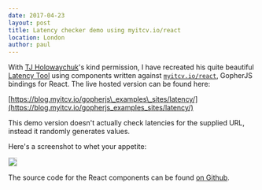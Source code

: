 ```yaml
---
date: 2017-04-23
layout: post
title: Latency checker demo using myitcv.io/react
location: London
author: paul
---
```


With [TJ Holowaychuk](https://twitter.com/tjholowaychuk)'s kind permission, I have recreated his quite beautiful
[Latency Tool](https://latency.apex.sh/) using components written against [`myitcv.io/react`](https://myitcv.io/react),
GopherJS bindings for React. The live hosted version can be found here:

[https://blog.myitcv.io/gopherjs\_examples\_sites/latency/](https://blog.myitcv.io/gopherjs_examples_sites/latency/)

This demo version doesn't actually check latencies for the supplied URL, instead it randomly generates values.

Here's a screenshot to whet your appetite:

<a href="https://blog.myitcv.io/gopherjs_examples_sites/latency/"><img src="{{ site.url }}/images/2017-04-23-latency.png" style="border: solid 1px lightgray;"/></a>

The source code for the React components can be found [on
Github](https://github.com/myitcv/x/blob/master/react/examples/sites/latency/latency.go).
